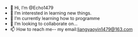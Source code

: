 - 👋 Hi, I’m @Echo1479
- 👀 I’m interested in learning new things.
- 🌱 I’m currently learning how to programme
- 💞️ I’m looking to collaborate on...
- 📫 How to reach me-- my  email:liangyaoyin1479@163.com

<!---
Echo1479/Echo1479 is a ✨ special ✨ repository because its `README.md` (this file) appears on your GitHub profile.
You can click the Preview link to take a look at your changes.
--->
